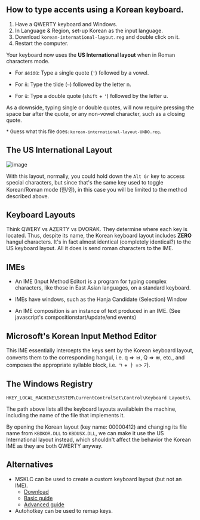 ## How to type accents using a Korean keyboard.

1. Have a QWERTY keyboard and Windows.
2. In Language & Region, set-up Korean as the input language.
3. Download `korean-international-layout.reg` and double click on it.
4. Restart the computer.

Your keyboard now uses the **US International layout** when in Roman characters mode.

- For `áéíóú`: Type a single quote (`'`) followed by a vowel.

- For `ñ`: Type the tilde (`~`) followed by the letter n.

- For `ü`: Type a double quote (`shift` + `'`) followed by the letter u.

As a downside, typing single or double quotes, will now require pressing the space bar after the quote, or any non-vowel character, such as a closing quote.

<span style="font-size:small">\* Guess what this file does: `korean-international-layout-UNDO.reg`.</span>

## The US International Layout

![image](https://upload.wikimedia.org/wikipedia/commons/2/22/KB_US-International.svg)

With this layout, normally, you could hold down the `Alt Gr` key to access special characters, but since that's the same key used to toggle Korean/Roman mode (한/영), in this case you will be limited to the method described above.

## Keyboard Layouts

Think QWERY vs AZERTY vs DVORAK. They determine where each key is located. Thus, despite its name, the Korean keyboard layout includes **ZERO** hangul characters. It's in fact almost identical (completely identical?) to the US keyboard layout. All it does is send roman characters to the IME.

## IMEs

- An IME (Input Method Editor) is a program for typing complex characters, like those in East Asian languages, on a standard keyboard.

- IMEs have windows, such as the Hanja Candidate (Selection) Window

- An IME composition is an instance of text produced in an IME. (See javascript's compositionstart/update/end events)

## Microsoft's Korean Input Method Editor

This IME essentially intercepts the keys sent by the Korean keyboard layout, converts them to the corresponding hangul, i.e. q => ㅂ, Q => ㅃ, etc., and composes the appropriate syllable block, i.e. ㄱ + ㅏ => 가.

## The Windows Registry

```
HKEY_LOCAL_MACHINE\SYSTEM\CurrentControlSet\Control\Keyboard Layouts\
```

The path above lists all the keyboard layouts availablein the machine, including the name of the file that implements it.

By opening the Korean layout (key name: 00000412) and changing its file name from `KBDKOR.DLL` to `KBDUSX.DLL`, we can make it use the US International layout instead, which shouldn't affect the behavior the Korean IME as they are both QWERTY anyway.

## Alternatives

- MSKLC can be used to create a custom keyboard layout (but not an IME).
  - [Download](https://www.microsoft.com/en-us/download/details.aspx?id=102134)
  - [Basic guide](http://www.fieldlinguiststoolbox.org/Creating_a_Keyboard_Using_MSKLC.pdf?i=1)
  - [Advanced guide](https://msklc-guide.github.io/)
- Autohotkey can be used to remap keys.

